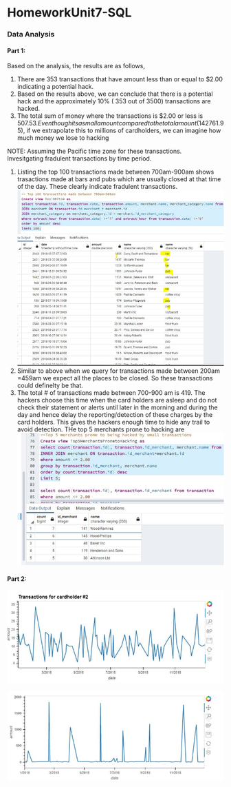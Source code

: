 # HomeworkUnit7-SQL
### Data Analysis
#### Part 1:
Based on the analysis, the results are as follows,
  1. There are  353 transactions that have amount less than or equal to $2.00 indicating a potential hack.
  2. Based on the results above, we can conclude that there is a potential hack and the approximately 10% ( 353 out of 3500) transactions are hacked.
  3. The total sum of money where the transactions is $2.00 or less is $507.53. Even though its a small amount compared to the total amount ($142761.95), if we extrapolate this to millions of cardholders, we can imagine how much money we lose to hacking
  
 NOTE: Assuming the Pacific time zone for these transactions.  
 Invesitgating fradulent transactions by time period.
 1. Listing the top 100 transactions made between 700am-900am shows trasactions made  at bars and pubs which are usually closed at that time of the day. These clearly indicate fradulent transactions. 
 ![](credit_card_fraud_top100.JPG)
 2. Similar to above when we query for transactions made between 200am =459am we expect all the places to be closed. So these transactions could definelty be that.
 3. The total # of transactions made between 700-900 am is 419. The hackers choose this time when the card holders are asleep and do not check their statement or alerts until later in the morning and during the day and hence delay the reporting/detection of these charges by the card holders. This gives the hackers enough time to hide any trail to avoid detection.
  THe top 5 merchants prone to hacking are
  ![Top 5 merchants prone to hacking](top5merchants_hacked.JPG)

#### Part 2:

![Transactions for cardholder #2](Transactions_Cardholder2.JPG)

![Transactions for cardholder #18](Transactions_Cardholder18.JPG)
